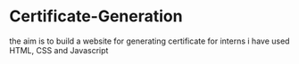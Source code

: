 # Certificate-Generation
the aim is to build a website for generating certificate for interns 
i have used HTML, CSS and Javascript
